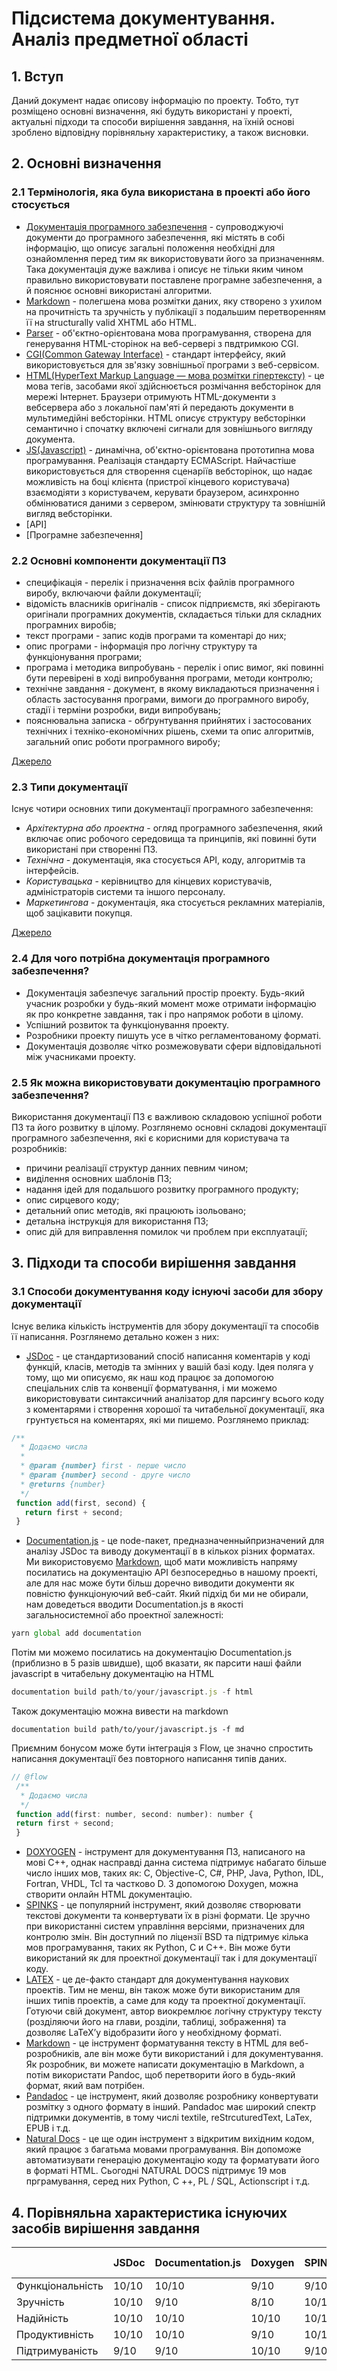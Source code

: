# Підсистема документування. Аналіз предметної області

## 1. Вступ

Даний документ надає описову інформацію по проекту. Тобто, тут розміщено основні визначення, які будуть використані у проекті, актуальні підходи та способи вирішення завдання, на їхній основі зроблено відповідну порівняльну характеристику, а також висновки.

## 2. Основні визначення

### 2.1 Термінологія, яка була використана в проекті або його стосується

* [Документація програмного забезпечення](https://uk.wikipedia.org/wiki/Документація_програмного_забезпечення) - супроводжуючі документи до програмного забезпечення, які містять в собі інформацію, що описує загальні положення необхідні для ознайомлення перед тим як використовувати його за призначенням. Така документація дуже важлива і описує не тільки яким чином правильно використовувати поставлене програмне забезпечення, а й пояснює основні використані алгоритми.
* [Markdown](https://uk.wikipedia.org/wiki/Markdown) - полегшена мова розмітки даних, яку створено з ухилом на прочитність та зручність у публікації з подальшим перетворенням її на structurally valid XHTML або HTML.
* [Parser](https://ru.wikipedia.org/wiki/Parser) - об'єктно-орієнтована мова програмування, створена для генерування HTML-сторінок на веб-сервері з пвдтримкою CGI.
* [CGI(Common Gateway Interface)](https://ru.wikipedia.org/wiki/CGI) - стандарт інтерфейсу, який використовується для зв'язку зовнішньої програми з веб-сервісом.
* [HTML(HyperText Markup Language — мова розмітки гіпертексту)](https://uk.wikipedia.org/wiki/HTML) - це мова тегів, засобами якої здійснюється розмічання вебсторінок для мережі Інтернет. Браузери отримують HTML-документи з вебсервера або з локальної пам'яті й передають документи в мультимедійні вебсторінки. HTML описує структуру вебсторінки семантично і спочатку включені сигнали для зовнішнього вигляду документа.
* [JS(Javascript)](https://uk.wikipedia.org/wiki/JavaScript) - динамічна, об'єктно-орієнтована прототипна мова програмування. Реалізація стандарту ECMAScript. Найчастіше використовується для створення сценаріїв вебсторінок, що надає можливість на боці клієнта (пристрої кінцевого користувача) взаємодіяти з користувачем, керувати браузером, асинхронно обмінюватися даними з сервером, змінювати структуру та зовнішній вигляд вебсторінки.
* [API]
* [Програмне забезпечення]

### 2.2 Основні компоненти документації ПЗ

* специфікація - перелік і призначення всіх файлів програмного виробу, включаючи файли документації;
* відомість власників оригіналів - список підприємств, які зберігають оригінали програмних документів, складається тільки для складних програмних виробів;
* текст програми - запис кодів програми та коментарі до них;
* опис програми - інформація про логічну структуру та функціонування програми;
* програма і методика випробувань - перелік і опис вимог, які повинні бути перевірені в ході випробування програми, методи контролю;
* технічне завдання - документ, в якому викладаються призначення і область застосування програми, вимоги до програмного виробу, стадії і терміни розробки, види випробувань;
* пояснювальна записка - обґрунтування прийнятих і застосованих технічних і техніко-економічних рішень, схеми та опис алгоритмів, загальний опис роботи програмного виробу;

[Джерело](https://uk.wikipedia.org/wiki/Документація_програмного_забезпечення)

### 2.3 Типи документації

Існує чотири основних типи документації програмного забезпечення:
* _Архітектурна або проектна_ - огляд програмного забезпечення, який включає опис робочого середовища та принципів, які повинні бути використані при створенні ПЗ.
* _Технічна_ - документація, яка стосується API, коду, алгоритмів та інтерфейсів.
* _Користувацька_ - керівництво для кінцевих користувачів, адміністраторів системи та іншого персоналу.
* _Маркетингова_ - документація, яка стосується рекламних матеріалів, щоб зацікавити покупця.

[Джерело](https://ru.wikipedia.org/wiki/Документация_на_программное_обеспечение#Типы_документации)

### 2.4 Для чого потрібна документація програмного забезпечення?
* Документація забезпечує загальний простір проекту. Будь-який учасник розробки у будь-який момент може отримати інформацію як про конкретне завдання, так і про напрямок роботи в цілому.
* Успішний розвиток та функціонування проекту.
* Розробники проекту пишуть усе в чітко регламентованому форматі.
* Документація дозволяє чітко розмежовувати сфери відповідальноті між учасниками проекту.

### 2.5 Як можна використовувати документацію програмного забезпечення?

Використання документації ПЗ є важливою складовою успішної роботи ПЗ та його розвитку в цілому. Розглянемо основні складові документації програмного забезпечення, які є корисними для користувача та розробників:
* причини реалізації структур данних певним чином;
* виділення основних шаблонів ПЗ;
* надання ідей для подальшого розвитку програмного продукту;
* опис сирцевого коду;
* детальний опис методів, які працюють ізольовано;
* детальна інструкція для використання ПЗ;
* опис дій для виправлення помилок чи проблем при експлуатації;

## 3. Підходи та способи вирішення завдання 

### 3.1 Способи документування коду існуючі засоби для збору документації
Існує велика кількість інструментів для збору документації та способів її написання. Розглянемо детально кожен з них:
* [JSDoc](https://webformyself.com/dokumentirovanie-proektov-javascript/) - це стандартизований спосіб написання коментарів у коді функцій, класів, методів та змінних у вашій базі коду. Ідея поляга у тому, що ми описуємо, як наш код працює за допомогою спеціальних слів та конвенції форматування, і ми можемо використовувати синтаксичний аналізатор для парсингу всього коду з коментарями і створення хорошої та читабельної документації, яка грунтується на коментарях, які ми пишемо. Розглянемо приклад:
``` js
/**
  * Додаємо числа
  * 
  * @param {number} first - перше число
  * @param {number} second - друге число
  * @returns {number}
  */
 function add(first, second) {
   return first + second;
 }
 ```
* [Documentation.js](https://webformyself.com/dokumentirovanie-proektov-javascript/) - це node-пакет, предназначенныйпризначений для аналізу JSDoc та виводу документації в в кількох різних форматах. Ми використовуємо [Markdown](https://gist.github.com/Jekins/2bf2d0638163f1294637#CodeBlocks), щоб мати можливість напряму посилатись на документацію API безпосередньо в нашому проекті, але для нас може бути більш доречно виводити документи як повністю функціонуючий веб-сайт. Який підхід би ми не обирали, нам доведеться вводити Documentation.js в якості загальносистемної або проектної залежності:
``` js
yarn global add documentation
```
Потім ми можемо посилатись на документацію Documentation.js (приблизно в 5 разів швидше), щоб вказати, як парсити наші файли javascript в читабельну документацію на HTML
``` js
documentation build path/to/your/javascript.js -f html
```
Також документацію можна вивести на markdown
```
documentation build path/to/your/javascript.js -f md
```
Приємним бонусом може бути інтеграція з Flow, це значно спростить написання документації без повторного написання типів даних.
``` js
// @flow
 /**
  * Додаємо числа
  */
 function add(first: number, second: number): number {
 return first + second;
 }
 ```
* [DOXYOGEN](https://blog.education-ecosystem.com/10-best-code-documentation/) - інструмент для документування ПЗ, написаного на мові C++, однак насправді данна система підтримує набагато більше число інших мов, таких як: C, Objective-C, C#, PHP, Java, Python, IDL, Fortran, VHDL, Tcl та частково D. З допомогою Doxygen, можна створити онлайн HTML документацію.
* [SPINKS](https://blog.education-ecosystem.com/10-best-code-documentation/) - це популярний інструмент, який дозволяє створювати текстові документи та конвертувати їх в різні формати. Це зручно при використанні систем управління версіями, призначених для контролю змін. Він доступний по ліцензії BSD та підтримує кілька мов програмування, таких як Python, C и C++. Він може бути використаний як для проектної документації так і для документації коду.
* [LATEX](/blog.education-ecosystem.com/10-best-code-documentation/) - це де-факто стандарт для документування наукових проектів. Тим не менш, він також може бути використаним для інших типів проектів, а саме для коду та проектної документації. Готуючи свій документ, автор виокремлює логічну структуру тексту (розділяючи його на глави, розділи, таблиці, зображення) та дозволяє LaTeX’у відобразити його у необхідному форматі.
* [Markdown](https://blog.education-ecosystem.com/10-best-code-documentation/) - це інструмент форматування тексту в HTML для веб-розробників, але він може бути використаний і для документування. Як розробник, ви можете написати документацію в Markdown, а потім використати Pandoc, щоб перетворити його в будь-який формат, який вам потрібен.
* [Pandadoc](https://blog.education-ecosystem.com/10-best-code-documentation/) - це інструмент, який дозволяє розробнику конвертувати розмітку з одного формату в інший. Pandadoc має широкий спектр підтримки документів, в тому числі textile, reStrcuturedText, LaTex, EPUB i т.д.
* [Natural Docs](https://blog.education-ecosystem.com/10-best-code-documentation/) - це ще один інструмент з відкритим вихідним кодом, який працює з багатьма мовами програмування. Він допоможе автоматизувати генерацію документацію коду та форматувати його в форматі HTML. Сьогодні NATURAL DOCS підтримує 19 мов прграмування, серед них Python, C ++, PL / SQL, Actionscript і т.д.

## 4. Порівняльна характеристика існуючих засобів вирішення завдання

 |                | JSDoc | Documentation.js | Doxygen | SPINKS | LATEX | Markdown | Pandadoc | Natural Docs |
 |----------------|-------|------------------|---------|--------|-------|----------|----------|--------------|
 |Функціональність| 10/10 |      10/10       |   9/10  |  9/10  | 10/10 |   10/10  |    9/10  |    10/10     |
 |Зручність       | 10/10 |       9/10       |   8/10  | 10/10  |  9/10 |   10/10  |   10/10  |     9/10     |
 |Надійність      | 10/10 |      10/10       |  10/10  | 10/10  | 10/10 |    9/10  |    9/10  |    10/10     |
 |Продуктивність  | 10/10 |      10/10       |   9/10  | 10/10  |  8/10 |   10/10  |   10/10  |     9/10     |
 |Підтримуваність |  9/10 |       9/10       |  10/10  |  9/10  |  8/10 |   10/10  |    9/10  |     8/10     |
